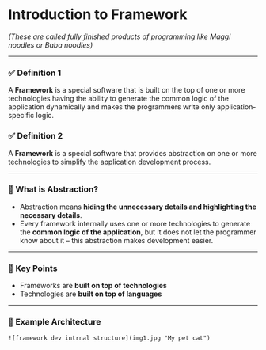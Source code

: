 # Introduction to Framework
*(These are called fully finished products of programming like Maggi noodles or Baba noodles)*  

---

### ✅ Definition 1
A **Framework** is a special software that is built on the top of one or more technologies having the ability to generate the common logic of the application dynamically and makes the programmers write only application-specific logic.

### ✅ Definition 2  
A **Framework** is a special software that provides abstraction on one or more technologies to simplify the application development process.

---

### 🔹 What is Abstraction?
- Abstraction means **hiding the unnecessary details and highlighting the necessary details**.
- Every framework internally uses one or more technologies to generate the **common logic of the application**, but it does not let the programmer know about it – this abstraction makes development easier.

---

### 🔹 Key Points
- Frameworks are **built on top of technologies**  
- Technologies are **built on top of languages**

---

### 🔧 Example Architecture
    ![framework dev intrnal structure](img1.jpg "My pet cat")

